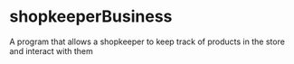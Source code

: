 # shopkeeperBusiness
A program that allows a shopkeeper to keep track of products in the store and interact with them
